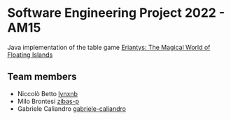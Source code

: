 # Software Engineering Project 2022 - AM15
Java implementation of the table game [Eriantys: The Magical World of Floating Islands](https://craniointernational.com/products/eriantys/)
## Team members
- Niccolò Betto [lynxnb](https://github.com/lynxnb)
- Milo Brontesi [zibas-p](https://github.com/zibas-p)
- Gabriele Caliandro [gabriele-caliandro](https://github.com/gabriele-caliandro)

